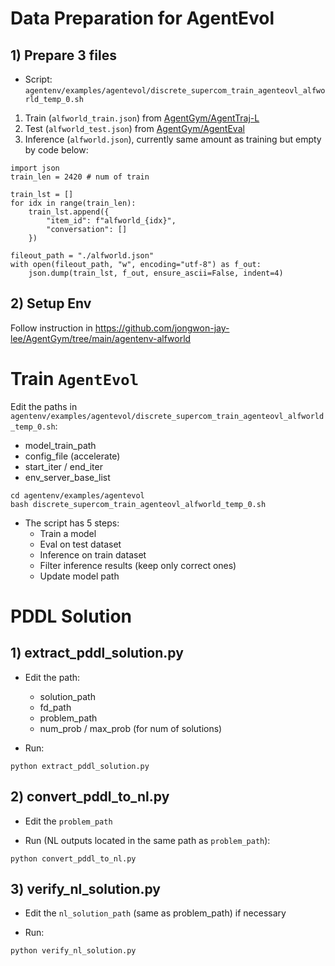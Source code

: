 # Data Preparation for AgentEvol

## 1) Prepare 3 files 
* Script: `agentenv/examples/agentevol/discrete_supercom_train_agenteovl_alfworld_temp_0.sh`
1. Train (`alfworld_train.json`) from [AgentGym/AgentTraj-L](https://huggingface.co/datasets/AgentGym/AgentTraj-L)
2. Test (`alfworld_test.json`) from [AgentGym/AgentEval](https://huggingface.co/datasets/AgentGym/AgentEval)
3. Inference (`alfworld.json`), currently same amount as training but empty by code below:
```
import json
train_len = 2420 # num of train

train_lst = []
for idx in range(train_len):
    train_lst.append({
        "item_id": f"alfworld_{idx}",
        "conversation": []
    })

fileout_path = "./alfworld.json"
with open(fileout_path, "w", encoding="utf-8") as f_out:
    json.dump(train_lst, f_out, ensure_ascii=False, indent=4)
```


## 2) Setup Env

Follow instruction in https://github.com/jongwon-jay-lee/AgentGym/tree/main/agentenv-alfworld


# Train `AgentEvol`

Edit the paths in `agentenv/examples/agentevol/discrete_supercom_train_agenteovl_alfworld_temp_0.sh`:

* model_train_path
* config_file (accelerate)
* start_iter / end_iter
* env_server_base_list

```
cd agentenv/examples/agentevol
bash discrete_supercom_train_agenteovl_alfworld_temp_0.sh
```
* The script has 5 steps:
  * Train a model
  * Eval on test dataset
  * Inference on train dataset
  * Filter inference results (keep only correct ones)
  * Update model path


# PDDL Solution 
## 1) extract_pddl_solution.py
* Edit the path:
  * solution_path
  * fd_path
  * problem_path
  * num_prob / max_prob (for num of solutions)

* Run:
```
python extract_pddl_solution.py
```

## 2) convert_pddl_to_nl.py
* Edit the `problem_path`

* Run (NL outputs located in the same path as `problem_path`):
```
python convert_pddl_to_nl.py
```

## 3) verify_nl_solution.py
* Edit the `nl_solution_path` (same as problem_path) if necessary

* Run:
```
python verify_nl_solution.py
```
